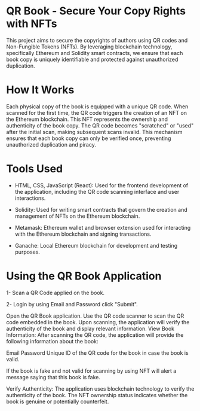 # QR Book - Secure Your Copy Rights with NFTs
This project aims to secure the copyrights of authors using QR codes and Non-Fungible Tokens (NFTs). By leveraging blockchain technology, specifically Ethereum and Solidity smart contracts, we ensure that each book copy is uniquely identifiable and protected against unauthorized duplication.

# How It Works
Each physical copy of the book is equipped with a unique QR code. When scanned for the first time, the QR code triggers the creation of an NFT on the Ethereum blockchain. This NFT represents the ownership and authenticity of the book copy. The QR code becomes "scratched" or "used" after the initial scan, making subsequent scans invalid. This mechanism ensures that each book copy can only be verified once, preventing unauthorized duplication and piracy.

# Tools Used
- HTML, CSS, JavaScript (React): Used for the frontend development of the application, including the QR code scanning interface and user interactions.

- Solidity: Used for writing smart contracts that govern the creation and management of NFTs on the Ethereum blockchain.
  
- Metamask: Ethereum wallet and browser extension used for interacting with the Ethereum blockchain and signing transactions.
  
- Ganache: Local Ethereum blockchain for development and testing purposes.

# Using the QR Book Application
1- Scan a QR Code applied on the book.

2- Login by using Email and Password click "Submit".

Open the QR Book application.
Use the QR code scanner to scan the QR code embedded in the book.
Upon scanning, the application will verify the authenticity of the book and display relevant information.
View Book Information:
After scanning the QR code, the application will provide the following information about the book:

Email
Password 
Unique ID of the QR code for the book in case the book is valid. 

If the book is fake and not valid for scanning by using NFT will alert a message saying that this book is fake. 

Verify Authenticity:
The application uses blockchain technology to verify the authenticity of the book. The NFT ownership status indicates whether the book is genuine or potentially counterfeit.
